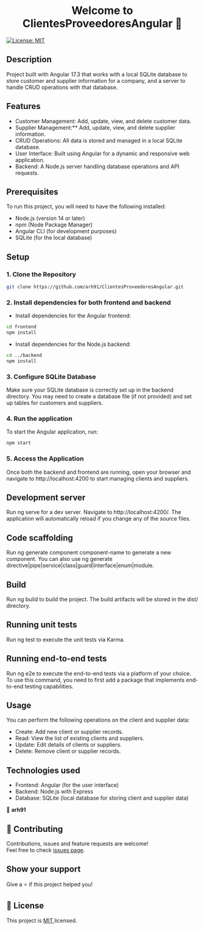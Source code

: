 <h1 align="center">Welcome to ClientesProveedoresAngular 👋</h1>
<p>
  <a href="https://opensource.org/licenses/MIT" target="_blank">
    <img alt="License: MIT " src="https://img.shields.io/badge/License-MIT -yellow.svg" />
  </a>
</p>

## Description
Project built with Angular 17.3 that works with a local SQLite database to store customer and supplier information for a company, 
and a server to handle CRUD operations with that database.

## Features
- Customer Management: Add, update, view, and delete customer data.
- Supplier Management:** Add, update, view, and delete supplier information.
- CRUD Operations: All data is stored and managed in a local SQLite database.
- User Interface: Built using Angular for a dynamic and responsive web application.
- Backend: A Node.js server handling database operations and API requests.


## Prerequisites
To run this project, you will need to have the following installed:

- Node.js (version 14 or later)
- npm (Node Package Manager)
- Angular CLI (for development purposes)
- SQLite (for the local database)


## Setup

### 1. Clone the Repository

```sh
git clone https://github.com/arh91/ClientesProveedoresAngular.git
```

### 2. Install dependencies for both frontend and backend

- Install dependencies for the Angular frontend:

```sh
cd frontend
npm install
```

- Install dependencies for the Node.js backend:
  
 ```sh
 cd ../backend
 npm install
 ```

### 3. Configure SQLite Database
Make sure your SQLite database is correctly set up in the backend directory. 
You may need to create a database file (if not provided) and set up tables for customers and suppliers.

### 4. Run the application

To start the Angular application, run:
```sh
npm start
```

### 5. Access the Application
Once both the backend and frontend are running, open your browser and navigate to http://localhost:4200 to start managing clients and suppliers.


## Development server
Run ng serve for a dev server. Navigate to http://localhost:4200/. The application will automatically reload if you change any of the source files.


## Code scaffolding
Run ng generate component component-name to generate a new component. You can also use ng generate directive|pipe|service|class|guard|interface|enum|module.


## Build
Run ng build to build the project. The build artifacts will be stored in the dist/ directory.


## Running unit tests
Run ng test to execute the unit tests via Karma.


## Running end-to-end tests
Run ng e2e to execute the end-to-end tests via a platform of your choice. To use this command, you need to first add a package that implements end-to-end testing capabilities.


## Usage
You can perform the following operations on the client and supplier data:

- Create: Add new client or supplier records.
- Read: View the list of existing clients and suppliers.
- Update: Edit details of clients or suppliers.
- Delete: Remove client or supplier records.


## Technologies used
- Frontend: Angular (for the user interface)
- Backend: Node.js with Express
- Database: SQLite (local database for storing client and supplier data)




👤 **arh91**


## 🤝 Contributing

Contributions, issues and feature requests are welcome!<br />
Feel free to check [issues page](https://github.com/arh91/Gestion-Usuarios-Backend/issues). 


## Show your support

Give a ⭐️ if this project helped you!


## 📝 License

This project is [MIT ](https://opensource.org/licenses/MIT) licensed.




